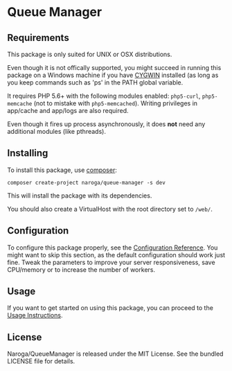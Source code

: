 Queue Manager
=============

Requirements
------------

This package is only suited for UNIX or OSX distributions.

Even though it is not offically supported, you might succeed in running this package 
on a Windows machine if you have [CYGWIN](https://www.cygwin.com/) installed (as long as 
you keep commands such as 'ps' in the PATH global variable.

It requires PHP 5.6+ with the following modules enabled: `php5-curl`, `php5-memcache` 
(not to mistake with `php5-memcached`). Writing privileges in app/cache and app/logs are also required.

Even though it fires up process asynchronously, it does **not** need any additional modules (like pthreads).

Installing
----------

To install this package, use [composer](https://getcomposer.org):

    composer create-project naroga/queue-manager -s dev

This will install the package with its dependencies.

You should also create a VirtualHost with the root directory set to `/web/`.

Configuration
-------------

To configure this package properly, see the [Configuration Reference](/src/AppBundle/Resources/doc/Configuration.md).
You might want to skip this section, as the default configuration should work just fine. Tweak the parameters
to improve your server responsiveness, save CPU/memory or to increase the number of workers.

Usage
-----

If you want to get started on using this package, 
you can proceed to the [Usage Instructions](/src/AppBundle/Resources/doc/Usage.md).

License
-------

Naroga/QueueManager is released under the MIT License. See the bundled LICENSE file for details.